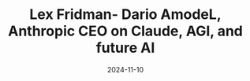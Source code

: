 ---
title: Lex Fridman- Dario AmodeL, Anthropic CEO on Claude, AGI, and future AI
date: '2024-11-10'
description: 
type: podcasts
draft: false
---